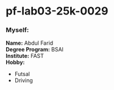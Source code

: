 # pf-lab03-25k-0029

### Myself:

**Name:** Abdul Farid  
**Degree Program:** BSAI  
**Institute:** FAST  
**Hobby:**  
- Futsal  
- Driving
